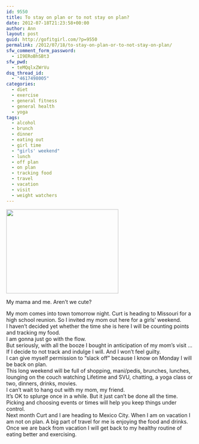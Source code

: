 ```yaml
---
id: 9550
title: To stay on plan or to not stay on plan?
date: 2012-07-18T21:23:58+00:00
author: Ann
layout: post
guid: http://gofitgirl.com/?p=9550
permalink: /2012/07/18/to-stay-on-plan-or-to-not-stay-on-plan/
sfw_comment_form_password:
  - iI9ERoBhSBt3
sfw_pwd:
  - teMQqlxZWrVu
dsq_thread_id:
  - "4617498005"
categories:
  - diet
  - exercise
  - general fitness
  - general health
  - yoga
tags:
  - alcohol
  - brunch
  - dinner
  - eating out
  - girl time
  - "girls' weekend"
  - lunch
  - off plan
  - on plan
  - tracking food
  - travel
  - vacation
  - visit
  - weight watchers
---
```

<div id="attachment_9551" style="width: 310px" class="wp-caption alignleft">
  <a href="http://gofitgirl.com/?attachment_id=9551" rel="attachment wp-att-9551"><img class="size-medium wp-image-9551" title="mama & me" src="http://gofitgirl.com/wp-content/uploads/2012/07/mama-me-300x225.jpg" alt="" width="300" height="225" /></a>
  
  <p class="wp-caption-text">
    My mama and me. Aren&#8217;t we cute?
  </p>
</div>

  
My mom comes into town tomorrow night. Curt is heading to Missouri for a high school reunion. So I invited my mom out here for a girls&#8217; weekend.  
I haven&#8217;t decided yet whether the time she is here I will be counting points and tracking my food.  
I am gonna just go with the flow.  
But seriously, with all the booze I bought in anticipation of my mom&#8217;s visit &#8230;  
If I decide to not track and indulge I will. And I won&#8217;t feel guilty.  
I can give myself permission to &#8220;slack off&#8221; because I know on Monday I will be back on plan.  
This long weekend will be full of shopping, mani/pedis, brunches, lunches, lounging on the couch watching Lifetime and SVU, chatting, a yoga class or two, dinners, drinks, movies.  
I can&#8217;t wait to hang out with my mom, my friend.  
It&#8217;s OK to splurge once in a while. But it just can&#8217;t be done all the time. Picking and choosing events or times will help you keep things under control.  
Next month Curt and I are heading to Mexico City. When I am on vacation I am not on plan. A big part of travel for me is enjoying the food and drinks. Once we are back from vacation I will get back to my healthy routine of eating better and exercising.